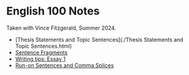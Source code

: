 # English 100 Notes

Taken with Vince Fitzgerald, Summer 2024.


* [Thesis Statements and Topic Sentences](./Thesis Statements and Topic Sentences.html)
* [Sentence Fragments](./sentence-fragments.html)
* [Writing tips: Essay 1](./essay-1-writing-tips-1.html)
* [Run-on Sentences and Comma Splices](run-on-sentences-and-comma-splices.html)
